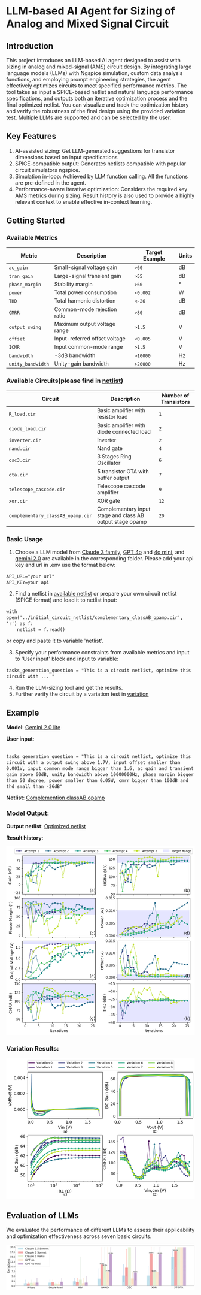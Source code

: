 # LLM-based AI Agent for Sizing of Analog and Mixed Signal Circuit

## Introduction

This project introduces an LLM-based AI agent designed to assist with sizing in analog and mixed-signal (AMS) circuit design. By integrating large language models (LLMs) with Ngspice simulation, custom data analysis functions, and employing prompt engineering strategies, the agent effectively optimizes circuits to meet specified performance metrics.
The tool takes as input a SPICE-based netlist and natural language performance specifications, and outputs both an iterative optimization process and the final optimized netlist. You can visualize and track the optimization history and verify the robustness of the final design using the provided variation test. Multiple LLMs are supported and can be selected by the user.

## Key Features

1. AI-assisted sizing: Get LLM-generated suggestions for transistor dimensions based on input specifications
2. SPICE-compatible output: Generates netlists compatible with popular circuit simulators ngspice.
3. Simulation in-loop: Achieved by LLM function calling. All the functions are pre-defined in the agent.
4. Performance-aware iterative optimization: Considers the required key AMS metrics during sizing. Result history is also used to provide a highly relevant context to enable effective in-context learning.

## Getting Started

### Available Metrics
| Metric            | Description                          | Target Example        | Units  |
|-------------------|--------------------------------------|-----------------------|--------|
| `ac_gain`         | Small-signal voltage gain            | `>60`                 | dB     |
| `tran_gain`       | Large-signal transient gain          | `>55`                 | dB     |
| `phase_margin`    | Stability margin                     | `>60`                 | °      |
| `power`           | Total power consumption              | `<0.002`                  | W     |
| `THD`             | Total harmonic distortion            | `<-26`                  | dB      |
| `CMRR`            | Common-mode rejection ratio          | `>80`                 | dB     |
| `output_swing`    | Maximum output voltage range         | `>1.5`                | V      |
| `offset`          | Input-referred offset voltage        | `<0.005`                  | V     |
| `ICMR`            | Input common-mode range              | `>1.5`                | V      |
| `bandwidth`       | -3dB bandwidth                       | `>10000`                | Hz    |
| `unity_bandwidth` | Unity-gain bandwidth                 | `>20000`                | Hz    |

### Available Circuits(please find in [netlist](/initial_circuit_netlist))
| Circuit                       | Description                                               | Number of Transistors |
|-------------------------------|-----------------------------------------------------------|-----------------------|
| `R_load.cir`                  | Basic amplifier with resistor load                        | `1`                   |
| `diode_load.cir`              | Basic amplifier with diode connected load                 | `2`                   |
| `inverter.cir`                | Inverter                                                  | `2`                   |
| `nand.cir`                    | Nand gate                                                 | `4`                   |
| `osc3.cir`                    | 3 Stages Ring Oscillator                                  | `6`                   |
| `ota.cir`                     | 5 transistor OTA with buffer output                       | `7`                   |
| `telescope_cascode.cir`       | Telescope cascode amplifier                               | `9`                   |
| `xor.cir`                     | XOR gate                                                  | `12`                  |
| `complementary_classAB_opamp.cir` | Complementary input stage and class AB output stage opamp | `20`                  |


### Basic Usage 
1. Choose a LLM model from [Claude 3 family](/agent_test_claude/agent_claude3.5.ipynb), [GPT 4o](/agent_test_gpt/agent_4o.ipynb) and [4o mini](/agent_test_gpt/agent_4omini.ipynb), and [gemini 2.0](/agent_test_gemini/gemini_2.0.ipynb) are available in the corresponding folder. 
Please add your api key and url in .env use the format below:
```
API_URL="your url"
API_KEY=your api
```
2. Find a netlist in [available netlist](/initial_circuit_netlist) or prepare your own circuit netlist (SPICE format) and load it to netlist input:
```
with open('../initial_circuit_netlist/complementary_classAB_opamp.cir', 'r') as f:
    netlist = f.read() 
```
or copy and paste it to variable 'netlist'.

3. Specify your performance constraints from available metrics and input to 'User input' block and input to variable:
```
tasks_generation_question = "This is a circuit netlist, optimize this circuit with ... "
```
4. Run the LLM-sizing tool and get the results.
5. Further verify the circuit by a variation test in [variation](/variation)

## Example 

**Model**: [Gemini 2.0 lite](/agent_test_gemini/gemini_2.0.ipynb)

**User input**:    
```

tasks_generation_question = "This is a circuit netlist, optimize this circuit with a output swing above 1.7V, input offset smaller than 0.001V, input common mode range bigger than 1.6, ac gain and transient gain above 60dB, unity bandwidth above 10000000Hz, phase margin bigger than 50 degree, power smaller than 0.05W, cmrr bigger than 100dB and thd small than -26dB"

```

**Netlist**: [Complemention classAB opamp](/initial_circuit_netlist/complementary_classAB_opamp.cir)

### Model Output:

**Output netlist**: [Optimized netlist](/variation/a5.cir)

**Result history**:

![Optimization results for the opamp.](/figures/railtorail_subplots_4x2.png)

### Variation Results:

![Variation results.](/figures/a5_bias_var_subplots.png) 

## Evaluation of LLMs

We evaluated the performance of different LLMs to assess their applicability and optimization effectiveness across seven basic circuits. 

![Performance comparison of different LLMs](/figures/performance.png)  